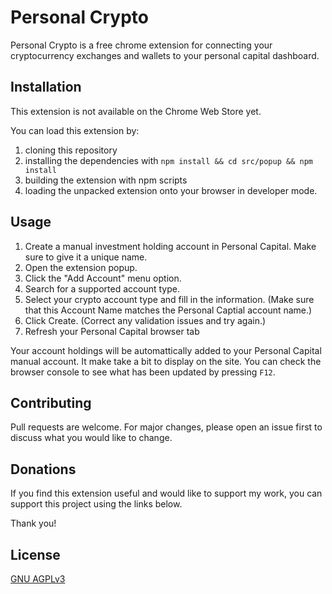 # Personal Crypto

Personal Crypto is a free chrome extension for connecting your cryptocurrency exchanges and wallets to your personal capital dashboard.

## Installation

This extension is not available on the Chrome Web Store yet.

You can load this extension by:

1. cloning this repository
2. installing the dependencies with ```npm install && cd src/popup && npm install```
3. building the extension with npm scripts
4. loading the unpacked extension onto your browser in developer mode. 

## Usage

1. Create a manual investment holding account in Personal Capital. Make sure to give it a unique name.
2. Open the extension popup.
3. Click the "Add Account" menu option.
4. Search for a supported account type.
5. Select your crypto account type and fill in the information. (Make sure that this Account Name matches the Personal Captial account name.)
6. Click Create. (Correct any validation issues and try again.)
7. Refresh your Personal Capital browser tab

Your account holdings will be automattically added to your Personal Capital manual account. It make take a bit to display on the site. You can check the browser console to see what has been updated by pressing ```F12```.


## Contributing
Pull requests are welcome. For major changes, please open an issue first to discuss what you would like to change.

## Donations

If you find this extension useful and would like to support my work, you can support this project using the links below. 

Thank you!

## License
[GNU AGPLv3](https://choosealicense.com/licenses/agpl-3.0/)